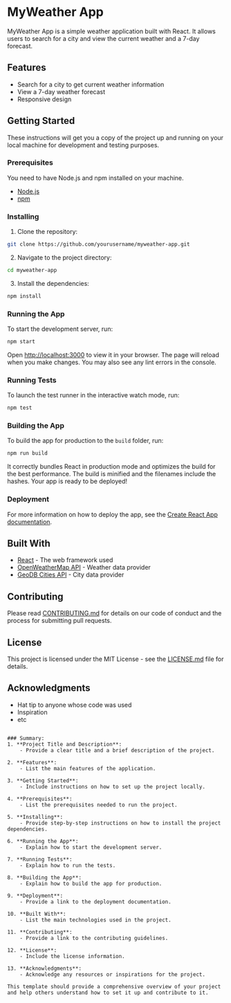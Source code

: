 # MyWeather App

MyWeather App is a simple weather application built with React. It allows users to search for a city and view the current weather and a 7-day forecast.

## Features

- Search for a city to get current weather information
- View a 7-day weather forecast
- Responsive design

## Getting Started

These instructions will get you a copy of the project up and running on your local machine for development and testing purposes.

### Prerequisites

You need to have Node.js and npm installed on your machine.

- [Node.js](https://nodejs.org/)
- [npm](https://www.npmjs.com/)

### Installing

1. Clone the repository:

```bash
git clone https://github.com/yourusername/myweather-app.git
```

2. Navigate to the project directory:

```bash
cd myweather-app
```

3. Install the dependencies:

```bash
npm install
```

### Running the App

To start the development server, run:

```bash
npm start
```

Open [http://localhost:3000](http://localhost:3000) to view it in your browser. The page will reload when you make changes. You may also see any lint errors in the console.

### Running Tests

To launch the test runner in the interactive watch mode, run:

```bash
npm test
```

### Building the App

To build the app for production to the `build` folder, run:

```bash
npm run build
```

It correctly bundles React in production mode and optimizes the build for the best performance. The build is minified and the filenames include the hashes. Your app is ready to be deployed!

### Deployment

For more information on how to deploy the app, see the [Create React App documentation](https://facebook.github.io/create-react-app/docs/deployment).

## Built With

- [React](https://reactjs.org/) - The web framework used
- [OpenWeatherMap API](https://openweathermap.org/api) - Weather data provider
- [GeoDB Cities API](https://rapidapi.com/wirefreethought/api/geodb-cities) - City data provider

## Contributing

Please read [CONTRIBUTING.md](CONTRIBUTING.md) for details on our code of conduct and the process for submitting pull requests.

## License

This project is licensed under the MIT License - see the [LICENSE.md](LICENSE.md) file for details.

## Acknowledgments

- Hat tip to anyone whose code was used
- Inspiration
- etc
```

### Summary:
1. **Project Title and Description**:
    - Provide a clear title and a brief description of the project.

2. **Features**:
    - List the main features of the application.

3. **Getting Started**:
    - Include instructions on how to set up the project locally.

4. **Prerequisites**:
    - List the prerequisites needed to run the project.

5. **Installing**:
    - Provide step-by-step instructions on how to install the project dependencies.

6. **Running the App**:
    - Explain how to start the development server.

7. **Running Tests**:
    - Explain how to run the tests.

8. **Building the App**:
    - Explain how to build the app for production.

9. **Deployment**:
    - Provide a link to the deployment documentation.

10. **Built With**:
    - List the main technologies used in the project.

11. **Contributing**:
    - Provide a link to the contributing guidelines.

12. **License**:
    - Include the license information.

13. **Acknowledgments**:
    - Acknowledge any resources or inspirations for the project.

This template should provide a comprehensive overview of your project and help others understand how to set it up and contribute to it.
